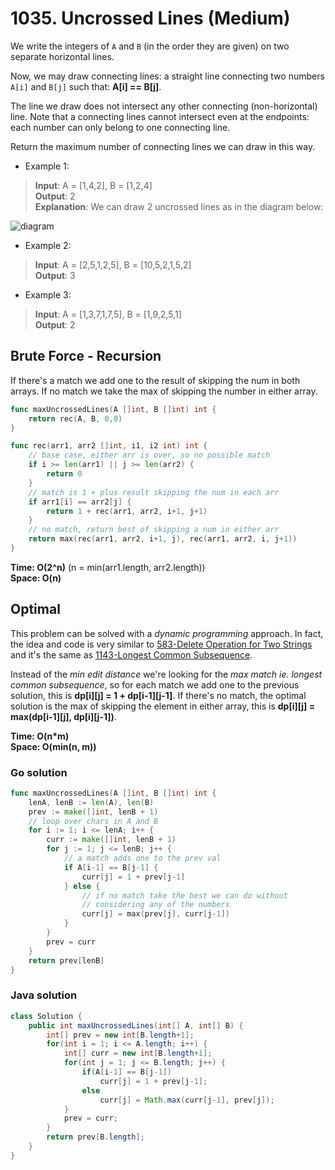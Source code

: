 # 1035. Uncrossed Lines (Medium)

We write the integers of `A` and `B` (in the order they are given) on two separate horizontal lines.

Now, we may draw connecting lines: a straight line connecting two numbers `A[i]` and `B[j]` such
that: **A[i] == B[j]**.

The line we draw does not intersect any other connecting (non-horizontal) line. Note that a
connecting lines cannot intersect even at the endpoints: each number can only belong to one
connecting line.

Return the maximum number of connecting lines we can draw in this way.

- Example 1:
> **Input**: A = [1,4,2], B = [1,2,4] <br>
> **Output**: 2 <br>
> **Explanation**: We can draw 2 uncrossed lines as in the diagram below:

![diagram](https://assets.leetcode.com/uploads/2019/04/26/142.png)

- Example 2:
> **Input**: A = [2,5,1,2,5], B = [10,5,2,1,5,2] <br>
> **Output**: 3
- Example 3:
> **Input**: A = [1,3,7,1,7,5], B = [1,9,2,5,1] <br>
> **Output**: 2

## Brute Force - Recursion
If there's a match we add one to the result of skipping the num in both arrays. If no match we take
the max of skipping the number in either array.

```go
func maxUncrossedLines(A []int, B []int) int {
    return rec(A, B, 0,0)
}

func rec(arr1, arr2 []int, i1, i2 int) int {
    // base case, either arr is over, so no possible match
    if i >= len(arr1) || j >= len(arr2) {
        return 0
    }
    // match is 1 + plus result skipping the num in each arr
    if arr1[i] == arr2[j] {
        return 1 + rec(arr1, arr2, i+1, j+1)
    }
    // no match, return best of skipping a num in either arr
    return max(rec(arr1, arr2, i+1, j), rec(arr1, arr2, i, j+1))
}
```

**Time: O(2^n)** (n = min(arr1.length, arr2.length)) <br> **Space: O(n)**

## Optimal
This problem can be solved with a *dynamic programming* approach. In fact, the idea and code is very
similar to [583-Delete Operation for Two Strings](583-Delete%20Operation%20for%20Two%20Strings.md) 
and it's the same as [1143-Longest Common Subsequence](1143-Longest%20Common%20Subsequence.md).

Instead of the *min edit distance* we're looking for the *max match ie. longest common subsequence*,
so for each match we add one to the previous solution, this is **dp[i][j] = 1 + dp[i-1][j-1]**. If
there's no match, the optimal solution is the max of skipping the element in either array, this is 
**dp[i][j] = max(dp[i-1][j], dp[i][j-1])**.

**Time: O(n\*m) <br> Space: O(min(n, m))**

### Go solution
```go
func maxUncrossedLines(A []int, B []int) int {
    lenA, lenB := len(A), len(B)
    prev := make([]int, lenB + 1)
    // loop over chars in A and B
    for i := 1; i <= lenA; i++ {
        curr := make([]int, lenB + 1)
        for j := 1; j <= lenB; j++ {
            // a match adds one to the prev val
            if A[i-1] == B[j-1] {
                curr[j] = 1 + prev[j-1]
            } else {
                // if no match take the best we can do without
                // considering any of the numbers
                curr[j] = max(prev[j], curr[j-1])
            }
        }
        prev = curr
    }            
    return prev[lenB]
}
```
### Java solution
```java
class Solution {
    public int maxUncrossedLines(int[] A, int[] B) {
        int[] prev = new int[B.length+1];
        for(int i = 1; i <= A.length; i++) {
            int[] curr = new int[B.length+1];
            for(int j = 1; j <= B.length; j++) {
                if(A[i-1] == B[j-1])
                    curr[j] = 1 + prev[j-1];
                else
                    curr[j] = Math.max(curr[j-1], prev[j]);
            }
            prev = curr;
        }
        return prev[B.length];
    }
}
```
